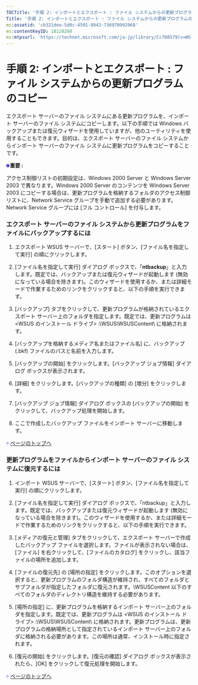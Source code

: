 ```yaml
---
TOCTitle: '手順 2: インポートとエクスポート : ファイル システムからの更新プログラムのコピー'
Title: '手順 2: インポートとエクスポート : ファイル システムからの更新プログラムのコピー'
ms:assetid: 'cb321dee-5d0c-4591-8943-736970992968'
ms:contentKeyID: 18128268
ms:mtpsurl: 'https://technet.microsoft.com/ja-jp/library/Cc708579(v=WS.10)'
---
```


手順 2: インポートとエクスポート : ファイル システムからの更新プログラムのコピー
================================================================================

エクスポート サーバーのファイル システムにある更新プログラムを、インポート サーバーのファイル システムにコピーします。以下の手順では Windows バックアップまたは復元ウィザードを使用していますが、他のユーティリティを使用することもできます。目的は、エクスポート サーバーのファイル システムからインポート サーバーのファイル システムに更新プログラムをコピーすることです。

![](images/Cc708579.important(ja-jp,WS.10).gif)**重要 :**

アクセス制御リストの初期設定は、Windows 2000 Server と Windows Server 2003 で異なります。Windows 2000 Server のコンテンツを Windows Server 2003 にコピーする場合は、更新プログラムを格納するフォルダのアクセス制御リストに、Network Service グループを手動で追加する必要があります。Network Service グループには \[フル コントロール\] を付与します。

### エクスポート サーバーのファイル システムから更新プログラムをファイルにバックアップするには

1.  エクスポート WSUS サーバーで、\[スタート\] ボタン、\[ファイル名を指定して実行\] の順にクリックします。

2.  \[ファイル名を指定して実行\] ダイアログ ボックスで、「**ntbackup**」と入力します。既定では、バックアップまたは復元ウィザードが起動します (無効になっている場合を除きます)。このウィザードを使用するか、または詳細モードで作業するためのリンクをクリックすると、以下の手順を実行できます。

3.  \[バックアップ\] タブをクリックして、更新プログラムが格納されているエクスポート サーバー上のフォルダを指定します。既定では、更新プログラムは &lt;WSUS のインストール ドライブ&gt; :\\WSUS\\WSUSContent\\ に格納されます。

4.  \[バックアップを格納するメディア名またはファイル名\] に、バックアップ (.bkf) ファイルのパスと名前を入力します。

5.  \[バックアップの開始\] をクリックします。\[バックアップ ジョブ情報\] ダイアログ ボックスが表示されます。

6.  \[詳細\] をクリックします。\[バックアップの種類\] の \[増分\] をクリックします。

7.  \[バックアップ ジョブ情報\] ダイアログ ボックスの \[バックアップの開始\] をクリックして、バックアップ処理を開始します。

8.  ここで作成したバックアップ ファイルをインポート サーバーに移動します。

![](images/Cc708579.arrow_px_up(ja-jp,WS.10).gif) [ページのトップへ](#ctl00_rs1_eb1_panel1)

### 更新プログラムをファイルからインポート サーバーのファイル システムに復元するには

1.  インポート WSUS サーバーで、\[スタート\] ボタン、\[ファイル名を指定して実行\] の順にクリックします。

2.  \[ファイル名を指定して実行\] ダイアログ ボックスで、「ntbackup」と入力します。既定では、バックアップまたは復元ウィザードが起動します (無効になっている場合を除きます)。このウィザードを使用するか、または詳細モードで作業するためのリンクをクリックすると、以下の手順を実行できます。

3.  \[メディアの復元と管理\] タブをクリックして、エクスポート サーバーで作成したバックアップ ファイルを選択します。ファイルが表示されない場合は、\[ファイル\] を右クリックして、\[ファイルのカタログ\] をクリックし、該当ファイルの場所を追加します。

4.  \[ファイルの復元先\] の \[場所の指定\] をクリックします。このオプションを選択すると、更新プログラムのフォルダ構造が維持され、すべてのフォルダとサブフォルダが指定したフォルダに復元されます。\\WSUSContent 以下のすべてのフォルダのディレクトリ構造を維持する必要があります。

5.  \[場所の指定\] に、更新プログラムを格納するインポート サーバー上のフォルダを指定します。既定では、更新プログラムは &lt;WSUS のインストール ドライブ&gt; :\\WSUS\\WSUSContent\\ に格納されます。更新プログラムは、更新プログラムの格納場所として指定されているインポート サーバー上のフォルダに格納される必要があります。この場所は通常、インストール時に指定されます。

6.  \[復元の開始\] をクリックします。\[復元の確認\] ダイアログ ボックスが表示されたら、\[OK\] をクリックして復元処理を開始します。

![](images/Cc708579.arrow_px_up(ja-jp,WS.10).gif) [ページのトップへ](#ctl00_rs1_eb1_panel1)

